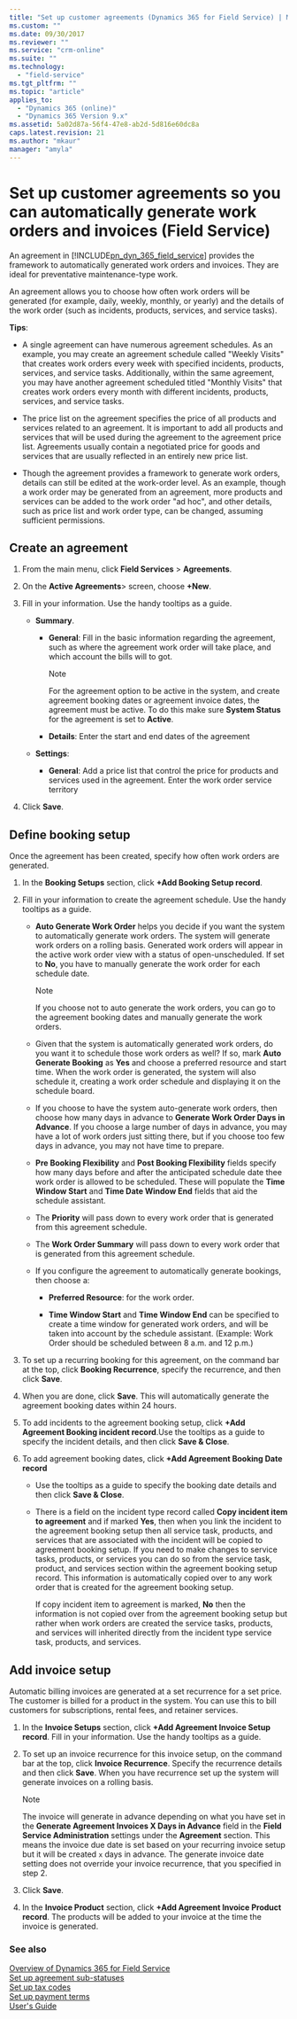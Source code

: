 ```yaml
---
title: "Set up customer agreements (Dynamics 365 for Field Service) | MicrosoftDocs"
ms.custom: ""
ms.date: 09/30/2017
ms.reviewer: ""
ms.service: "crm-online"
ms.suite: ""
ms.technology: 
  - "field-service"
ms.tgt_pltfrm: ""
ms.topic: "article"
applies_to: 
  - "Dynamics 365 (online)"
  - "Dynamics 365 Version 9.x"
ms.assetid: 5a02d87a-56f4-47e8-ab2d-5d816e60dc8a
caps.latest.revision: 21
ms.author: "mkaur"
manager: "amyla"
---
```

# Set up customer agreements so you can automatically generate work orders and invoices (Field Service)
An agreement in [!INCLUDE[pn_dyn_365_field_service](../includes/pn-dyn-365-field-service.md)] provides the framework to automatically generated work orders and invoices. They are ideal for preventative maintenance-type work.  
  
 An agreement allows you to choose how often work orders will be generated (for example, daily, weekly, monthly, or yearly) and the details of the work order (such as incidents, products, services, and service tasks).  
  
 **Tips**:  
  
-   A single agreement can have numerous agreement schedules. As an example, you may create an agreement schedule called "Weekly Visits" that creates work orders every week with specified incidents, products, services, and service tasks. Additionally, within the same agreement, you may have another agreement scheduled titled "Monthly Visits" that creates work orders every month with different incidents, products, services, and service tasks.  
  
-   The price list on the agreement specifies the price of all products and services related to an agreement. It is important to add all products and services that will be used during the agreement to the agreement price list. Agreements usually contain a negotiated price for goods and services that are usually reflected in an entirely new price list.  
  
-   Though the agreement provides a framework to generate work orders, details can still be edited at the work-order level. As an example, though a work order may be generated from an agreement, more products and services can be added to the work order "ad hoc", and other details, such as price list and work order type, can be changed, assuming sufficient permissions.  
  
<a name="BKMK_CreateAgreement"></a>   
## Create an agreement  
  
1.  From the main menu, click **Field Services** > **Agreements**.  
  
2.  On the **Active Agreements**> screen, choose **+New**.  
  
3.  Fill in your information. Use the handy tooltips as a guide.  
  
    - **Summary**.  
  
        - **General**: Fill in the basic information regarding the agreement, such as where the agreement work order will take place, and which account the bills will to got.  
  
            > [!NOTE]
            >  For the agreement option to be active in the system, and create agreement booking dates or agreement invoice dates, the agreement must be active. To do this make sure **System Status** for the agreement is set to **Active**.  
  
        - **Details**: Enter the start and end dates of the agreement  
  
    - **Settings**:  
  
        - **General**: Add a price list that control the price for products and services used in the agreement. Enter the work order service territory  
  
4.  Click **Save**.  
  
<a name="BKMK_DefineBookingSetup"></a>   
## Define booking setup  
 Once the agreement has been created, specify how often work orders are generated.  
  
1.  In the **Booking Setups** section, click **+Add Booking Setup record**.  
  
2.  Fill in your information to create the agreement schedule. Use the handy tooltips as a guide.  
  
    - **Auto Generate Work Order** helps you decide if you want the system to automatically generate work orders. The system will generate work orders on a rolling basis. Generated work orders will appear in the active work order view with a status of open-unscheduled. If set to **No**, you have to manually generate the work order for each schedule date.  
  
        > [!NOTE]
        >  If you choose not to auto generate the work orders, you can go to the agreement booking dates and manually generate the work orders.  
  
    -   Given that the system is automatically generated work orders, do you want   it to schedule those work orders as well? If so, mark **Auto Generate Booking** as **Yes** and choose a preferred resource and start time. When the work order is generated, the system will also schedule it, creating a work order schedule and displaying it on the schedule board.  
  
    -   If you choose to have the system auto-generate work orders, then choose how many days in advance to **Generate Work Order Days in Advance**. If you choose a large number of days in advance, you may have a lot of work orders just sitting there, but if you choose too few days in advance, you may not have time to prepare.  
  
    - **Pre Booking Flexibility** and **Post Booking Flexibility** fields specify how many days before and after the anticipated schedule date thee work order is allowed to be scheduled. These will populate the **Time Window Start** and **Time Date Window End** fields that aid the schedule assistant.  
  
    -   The **Priority** will pass down to every work order that is generated from this agreement schedule.  
  
    -   The **Work Order Summary** will pass down to every work order that is generated from this agreement schedule.  
  
    -   If you configure the agreement to automatically generate bookings, then choose a:  
  
        - **Preferred Resource**: for the work order.  
  
        - **Time Window Start** and **Time Window End** can be specified to create a time window for generated work orders, and will be taken into account by the schedule assistant. (Example: Work Order should be scheduled between 8 a.m. and 12 p.m.)  
  
3.  To set up a recurring booking for this agreement, on the command bar at the top, click **Booking Recurrence**, specify the recurrence, and then click **Save**.  
  
4.  When you are done, click **Save**. This will automatically generate the agreement booking dates within 24 hours.  
  
5.  To add incidents to the agreement booking setup, click **+Add Agreement Booking incident record**.Use the tooltips as a guide to specify the incident details, and then click **Save & Close**.  
  
6.  To add agreement booking dates, click **+Add Agreement Booking Date record**  
  
    -   Use the tooltips as a guide to specify the booking date details and then click **Save & Close**.  
  
    -   There is a field on the incident type record called **Copy incident item to agreement** and if marked **Yes**, then when you link the incident to the agreement booking setup then all service task, products, and services that are associated with the incident will be copied to agreement booking setup. If you need to make changes to service tasks, products, or services you can do so from the service task, product, and services section within the agreement booking setup record. This information is automatically copied over to any work order that is created for the agreement booking setup.  
  
         If copy incident item to agreement is marked, **No** then the information is not copied over from the agreement booking setup but rather when work orders are created the service tasks, products, and services will inherited directly from the incident type service task, products, and services.  
  
<a name="BKMK_AddInvoiceSetup"></a>   
## Add invoice setup  
 Automatic billing invoices are generated at a set recurrence for a set price. The customer is billed for a product in the system. You can use this to bill customers for subscriptions, rental fees, and retainer services.  
  
1.  In the **Invoice Setups** section, click **+Add Agreement Invoice Setup record**. Fill in your information. Use the handy tooltips as a guide.  
  
2.  To set up an invoice recurrence for this invoice setup, on the command bar at the top, click **Invoice Recurrence**. Specify the recurrence details and then click **Save**. When you have recurrence set up the system will generate invoices on a rolling basis.  
  
    > [!NOTE]
    >  The invoice will generate in advance depending on what you have set in the **Generate Agreement Invoices X Days in Advance** field in the **Field Service Administration** settings under the **Agreement** section. This means the invoice due date is set based on your recurring invoice setup but it will be created `x` days in advance.  The generate invoice date setting does not override your invoice recurrence, that you specified in step 2.  
  
3.  Click **Save**.  
  
4.  In the **Invoice Product** section, click **+Add Agreement Invoice Product record**. The products will be added to your invoice at the time the invoice is generated.  
  
### See also   
 [Overview of Dynamics 365 for Field Service](../field-service/overview.md)   
 [Set up agreement sub-statuses](../field-service/set-up-agreement-sub-statuses.md)   
 [Set up tax codes](../field-service/set-up-tax-codes.md)   
 [Set up payment terms](../field-service/set-up-payment-terms.md)<br>
 [User's Guide](../field-service/user-guide.md)
